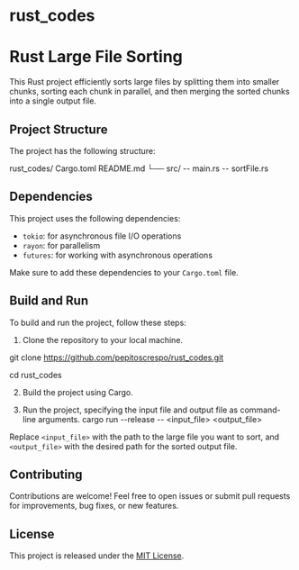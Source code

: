 # rust_codes

# Rust Large File Sorting

This Rust project efficiently sorts large files by splitting them into smaller chunks, sorting each chunk in parallel, and then merging the sorted chunks into a single output file.

## Project Structure

The project has the following structure:

rust_codes/
   Cargo.toml
   README.md
   └── src/
     -- main.rs
     -- sortFile.rs


## Dependencies

This project uses the following dependencies:

- `tokio`: for asynchronous file I/O operations
- `rayon`: for parallelism
- `futures`: for working with asynchronous operations

Make sure to add these dependencies to your `Cargo.toml` file.

## Build and Run

To build and run the project, follow these steps:

1. Clone the repository to your local machine.

git clone https://github.com/pepitoscrespo/rust_codes.git

cd rust_codes

2. Build the project using Cargo.

3. Run the project, specifying the input file and output file as command-line arguments. cargo run --release -- <input_file> <output_file>

Replace `<input_file>` with the path to the large file you want to sort, and `<output_file>` with the desired path for the sorted output file.

## Contributing

Contributions are welcome! Feel free to open issues or submit pull requests for improvements, bug fixes, or new features.

## License

This project is released under the [MIT License](https://opensource.org/licenses/MIT).
